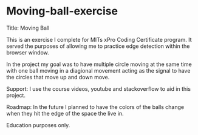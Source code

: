 # Moving-ball-exercise

Title: Moving Ball

This is an exercise I complete for MITs xPro Coding Certificate program. It served the purposes of allowing me to practice edge detection within the browser window. 

In the project my goal was to have multiple circle moving at the same time with one ball moving in a diagional movement acting as the signal to have the circles that move up and down move. 

Support: I use the course videos, youtube and stackoverflow to aid in this project.

Roadmap: In the future I planned to have the colors of the balls change when they hit the edge of the space the live in. 

Education purposes only.

